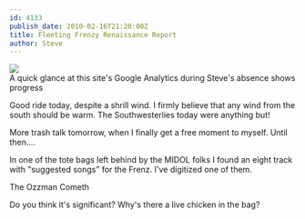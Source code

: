 ```yaml
---
id: 4133
publish_date: 2010-02-16T21:20:00Z
title: Fleeting Frenzy Renaissance Report
author: Steve
---
```

![](http://www.flagstafffrenzy.org/wp-content/uploads/2010/02/frenzy-stats.gif)  
A quick glance at this site's Google Analytics during Steve's absence shows progress

Good ride today, despite a shrill wind. I firmly believe that any wind from the south should be warm. The Southwesterlies today were anything but!

More trash talk tomorrow, when I finally get a free moment to myself. Until then....

In one of the tote bags left behind by the MIDOL folks I found an eight track with "suggested songs" for the Frenz. I've digitized one of them.

      
The Ozzman Cometh

Do you think it's significant? Why's there a live chicken in the bag?